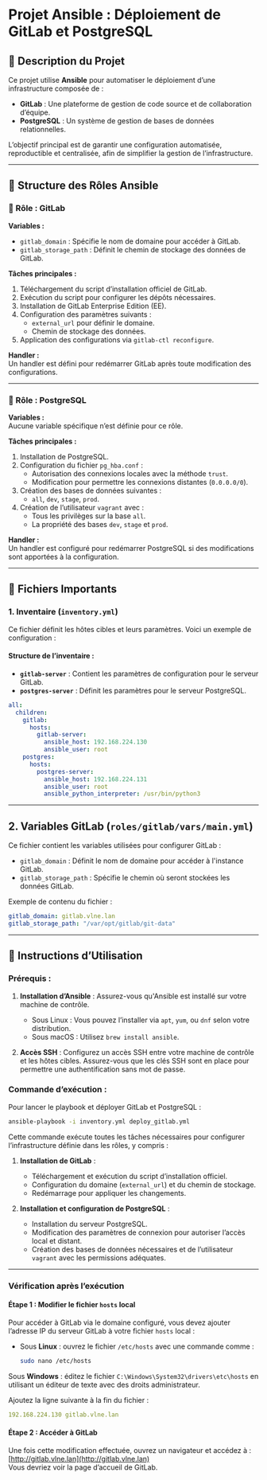 # Projet Ansible : Déploiement de GitLab et PostgreSQL

## 📖 Description du Projet

Ce projet utilise **Ansible** pour automatiser le déploiement d’une infrastructure composée de :  
- **GitLab** : Une plateforme de gestion de code source et de collaboration d’équipe.  
- **PostgreSQL** : Un système de gestion de bases de données relationnelles.  

L’objectif principal est de garantir une configuration automatisée, reproductible et centralisée, afin de simplifier la gestion de l’infrastructure.

---

## 📂 Structure des Rôles Ansible

### 🔧 Rôle : GitLab

**Variables :**  
- `gitlab_domain` : Spécifie le nom de domaine pour accéder à GitLab.  
- `gitlab_storage_path` : Définit le chemin de stockage des données de GitLab.  

**Tâches principales :**  
1. Téléchargement du script d’installation officiel de GitLab.  
2. Exécution du script pour configurer les dépôts nécessaires.  
3. Installation de GitLab Enterprise Edition (EE).  
4. Configuration des paramètres suivants :  
   - `external_url` pour définir le domaine.  
   - Chemin de stockage des données.  
5. Application des configurations via `gitlab-ctl reconfigure`.  

**Handler :**  
Un handler est défini pour redémarrer GitLab après toute modification des configurations.

---

### 🔧 Rôle : PostgreSQL

**Variables :**  
Aucune variable spécifique n’est définie pour ce rôle.

**Tâches principales :**  
1. Installation de PostgreSQL.  
2. Configuration du fichier `pg_hba.conf` :  
   - Autorisation des connexions locales avec la méthode `trust`.  
   - Modification pour permettre les connexions distantes (`0.0.0.0/0`).  
3. Création des bases de données suivantes :  
   - `all`, `dev`, `stage`, `prod`.  
4. Création de l’utilisateur `vagrant` avec :  
   - Tous les privilèges sur la base `all`.  
   - La propriété des bases `dev`, `stage` et `prod`.  

**Handler :**  
Un handler est configuré pour redémarrer PostgreSQL si des modifications sont apportées à la configuration.

---

## 📄 Fichiers Importants

### 1. Inventaire (`inventory.yml`)

Ce fichier définit les hôtes cibles et leurs paramètres. Voici un exemple de configuration :  

#### Structure de l’inventaire :  
- **`gitlab-server`** : Contient les paramètres de configuration pour le serveur GitLab.  
- **`postgres-server`** : Définit les paramètres pour le serveur PostgreSQL.  

```yaml
all:
  children:
    gitlab:
      hosts:
        gitlab-server:
          ansible_host: 192.168.224.130
          ansible_user: root
    postgres:
      hosts:
        postgres-server:
          ansible_host: 192.168.224.131
          ansible_user: root
          ansible_python_interpreter: /usr/bin/python3
```
---

## 2. Variables GitLab (`roles/gitlab/vars/main.yml`)

Ce fichier contient les variables utilisées pour configurer GitLab :  

- `gitlab_domain` : Définit le nom de domaine pour accéder à l'instance GitLab.  
- `gitlab_storage_path` : Spécifie le chemin où seront stockées les données GitLab.  

Exemple de contenu du fichier :  

```yaml
gitlab_domain: gitlab.vlne.lan
gitlab_storage_path: "/var/opt/gitlab/git-data"
```
---

## 🚀 Instructions d’Utilisation

### Prérequis :  

1. **Installation d’Ansible** : Assurez-vous qu'Ansible est installé sur votre machine de contrôle.  
   - Sous Linux : Vous pouvez l’installer via `apt`, `yum`, ou `dnf` selon votre distribution.  
   - Sous macOS : Utilisez `brew install ansible`.  

2. **Accès SSH** : Configurez un accès SSH entre votre machine de contrôle et les hôtes cibles. Assurez-vous que les clés SSH sont en place pour permettre une authentification sans mot de passe.  

### Commande d’exécution :  

Pour lancer le playbook et déployer GitLab et PostgreSQL :  

```bash
ansible-playbook -i inventory.yml deploy_gitlab.yml
```
Cette commande exécute toutes les tâches nécessaires pour configurer l’infrastructure définie dans les rôles, y compris :  

1. **Installation de GitLab** :  
   - Téléchargement et exécution du script d’installation officiel.  
   - Configuration du domaine (`external_url`) et du chemin de stockage.  
   - Redémarrage pour appliquer les changements.  

2. **Installation et configuration de PostgreSQL** :  
   - Installation du serveur PostgreSQL.  
   - Modification des paramètres de connexion pour autoriser l’accès local et distant.  
   - Création des bases de données nécessaires et de l’utilisateur `vagrant` avec les permissions adéquates.  

---

### Vérification après l’exécution  

#### Étape 1 : Modifier le fichier `hosts` local  

Pour accéder à GitLab via le domaine configuré, vous devez ajouter l’adresse IP du serveur GitLab à votre fichier `hosts` local :  

- Sous **Linux** : ouvrez le fichier `/etc/hosts` avec une commande comme :  
  ```bash
  sudo nano /etc/hosts
  ```

Sous **Windows** : éditez le fichier `C:\Windows\System32\drivers\etc\hosts` en utilisant un éditeur de texte avec des droits administrateur.  

Ajoutez la ligne suivante à la fin du fichier :  

  ```yaml
  192.168.224.130 gitlab.vlne.lan
  ```

#### Étape 2 : Accéder à GitLab  

Une fois cette modification effectuée, ouvrez un navigateur et accédez à :  
[http://gitlab.vlne.lan](http://gitlab.vlne.lan)  
Vous devriez voir la page d’accueil de GitLab.

